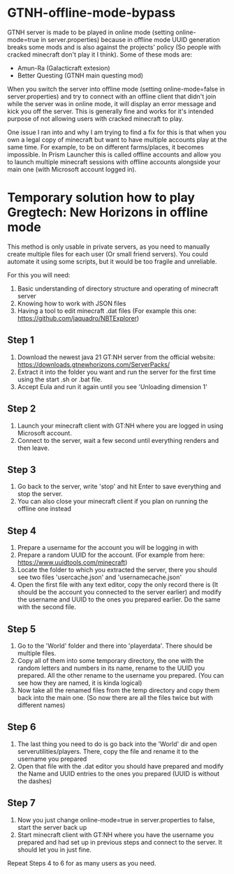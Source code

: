 # GTNH-offline-mode-bypass
GTNH server is made to be played in online mode (setting online-mode=true in server.properties) because in offline mode UUID generation breaks some mods and is also against the projects' policy (So people with cracked minecraft don't play it I think).
Some of these mods are:
 - Amun-Ra (Galacticraft extesion)
 - Better Questing (GTNH main questing mod)

When you switch the server into offline mode (setting online-mode=false in server.properties) and try to connect with an offline client that didn't join while the server was in online mode, it will display an error message and kick you off the server. This is generally fine and works for it's intended purpose of not allowing users with cracked minecraft to play.

One issue I ran into and why I am trying to find a fix for this is that when you own a legal copy of minecraft but want to have multiple accounts play at the same time. For example, to be on different farms/places, it becomes impossible. In Prism Launcher this is called offline accounts and allow you to launch multiple minecraft sessions with offline accounts alongside your main one (with Microsoft account logged in).

# Temporary solution how to play Gregtech: New Horizons in offline mode
This method is only usable in private servers, as you need to manually create multiple files for each user (Or small friend servers). You could automate it using some scripts, but it would be too fragile and unreliable.

For this you will need:
1. Basic understanding of directory structure and operating of minecraft server
2. Knowing how to work with JSON files
3. Having a tool to edit minecraft .dat files (For example this one: https://github.com/jaquadro/NBTExplorer)

## Step 1
1. Download the newest java 21 GT:NH server from the official website: https://downloads.gtnewhorizons.com/ServerPacks/
2. Extract it into the folder you want and run the server for the first time using the start .sh or .bat file.
3. Accept Eula and run it again until you see 'Unloading dimension 1'

## Step 2
1. Launch your minecraft client with GT:NH where you are logged in using Microsoft account.
2. Connect to the server, wait a few second until everything renders and then leave.

## Step 3
1. Go back to the server, write 'stop' and hit Enter to save everything and stop the server.
2. You can also close your minecraft client if you plan on running the offline one instead

## Step 4
1. Prepare a username for the account you will be logging in with
2. Prepare a random UUID for the account. (For example from here: https://www.uuidtools.com/minecraft)
3. Locate the folder to which you extracted the server, there you should see two files 'usercache.json' and 'usernamecache.json'
4. Open the first file with any text editor, copy the only record there is (It should be the account you connected to the server earlier) and modify the username and UUID to the ones you prepared earlier. Do the same with the second file.

## Step 5
1. Go to the 'World' folder and there into 'playerdata'. There should be multiple files.
2. Copy all of them into some temporary directory, the one with the random letters and numbers in its name, rename to the UUID you prepared. All the other rename to the username you prepared. (You can see how they are named, it is kinda logical)
3. Now take all the renamed files from the temp directory and copy them back into the main one. (So now there are all the files twice but with different names)

## Step 6
1. The last thing you need to do is go back into the 'World' dir and open serverutilities/players. There, copy the file and rename it to the username you prepared
2. Open that file with the .dat editor you should have prepared and modify the Name and UUID entries to the ones you prepared (UUID is without the dashes)

## Step 7
1. Now you just change online-mode=true in server.properties to false, start the server back up
2. Start minecraft client with GT:NH where you have the username you prepared and had set up in previous steps and connect to the server. It should let you in just fine.

Repeat Steps 4 to 6 for as many users as you need.
